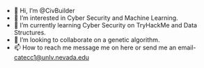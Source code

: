 - 👋 Hi, I’m @CivBuilder
- 👀 I’m interested in Cyber Security and Machine Learning.
- 🌱 I’m currently learning Cyber Security on TryHackMe and Data Structures. 
- 💞️ I’m looking to collaborate on a genetic algorithm.
- 📫 How to reach me message me on here or send me an email- catecc1@unlv.nevada.edu

<!---
CivBuilder/CivBuilder is a ✨ special ✨ repository because its `README.md` (this file) appears on your GitHub profile.
You can click the Preview link to take a look at your changes.
--->
